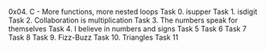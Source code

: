 0x04. C - More functions, more nested loops
Task 0. isupper
Task 1. isdigit
Task 2. Collaboration is multiplication
Task 3. The numbers speak for themselves
Task 4. I believe in numbers and signs
Task 5
Task 6
Task 7
Task 8
Task 9. Fizz-Buzz
Task 10. Triangles
Task 11
